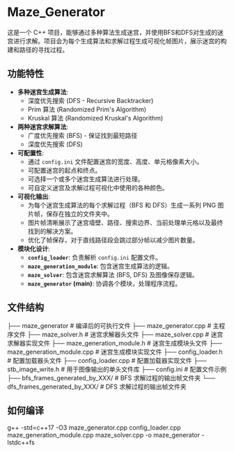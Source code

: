 # Maze_Generator
这是一个 C++ 项目，能够通过多种算法生成迷宫，并使用BFS和DFS对生成的迷宫进行求解。项目会为每个生成算法和求解过程生成可视化帧图片，展示迷宫的构建和路径的寻找过程。

## 功能特性

* **多种迷宫生成算法**:
    * 深度优先搜索 (DFS - Recursive Backtracker)
    * Prim 算法 (Randomized Prim's Algorithm)
    * Kruskal 算法 (Randomized Kruskal's Algorithm)
* **两种迷宫求解算法**:
    * 广度优先搜索 (BFS) - 保证找到最短路径
    * 深度优先搜索 (DFS)
* **可配置性**:
    * 通过 `config.ini` 文件配置迷宫的宽度、高度、单元格像素大小。
    * 可配置迷宫的起点和终点。
    * 可选择一个或多个迷宫生成算法进行处理。
    * 可自定义迷宫及求解过程可视化中使用的各种颜色。
* **可视化输出**:
    * 为每个迷宫生成算法的每个求解过程（BFS 和 DFS）生成一系列 PNG 图片帧，保存在独立的文件夹中。
    * 图片帧清晰展示了迷宫墙壁、路径、搜索边界、当前处理单元格以及最终找到的解决方案。
    * 优化了帧保存，对于直线路径段会跳过部分帧以减少图片数量。
* **模块化设计**:
    * **`config_loader`**: 负责解析 `config.ini` 配置文件。
    * **`maze_generation_module`**: 包含迷宫生成算法的逻辑。
    * **`maze_solver`**: 包含迷宫求解算法 (BFS, DFS) 及图像保存逻辑。
    * **`maze_generator` (main)**: 协调各个模块，处理程序流程。

## 文件结构
├── maze_generator                # 编译后的可执行文件
├── maze_generator.cpp            # 主程序文件
├── maze_solver.h                 # 迷宫求解器头文件
├── maze_solver.cpp               # 迷宫求解器实现文件
├── maze_generation_module.h      # 迷宫生成模块头文件
├── maze_generation_module.cpp    # 迷宫生成模块实现文件
├── config_loader.h               # 配置加载器头文件
├── config_loader.cpp             # 配置加载器实现文件
├── stb_image_write.h             # 用于图像输出的单头文件库
├── config.ini                    # 配置文件示例
├── bfs_frames_generated_by_XXX/  # BFS 求解过程的输出帧文件夹
└── dfs_frames_generated_by_XXX/  # DFS 求解过程的输出帧文件夹

## 如何编译
g++ -std=c++17 -O3 maze_generator.cpp config_loader.cpp maze_generation_module.cpp maze_solver.cpp -o maze_generator -lstdc++fs
